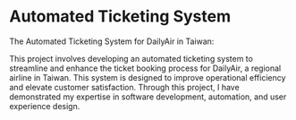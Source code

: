 # Automated Ticketing System

The Automated Ticketing System for DailyAir in Taiwan:

This project involves developing an automated ticketing system to streamline and enhance the ticket booking process for DailyAir, a regional airline in Taiwan. This system is designed to improve operational efficiency and elevate customer satisfaction. Through this project, I have demonstrated my expertise in software development, automation, and user experience design.
